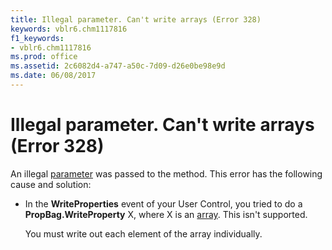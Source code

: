 ```yaml
---
title: Illegal parameter. Can't write arrays (Error 328)
keywords: vblr6.chm1117816
f1_keywords:
- vblr6.chm1117816
ms.prod: office
ms.assetid: 2c6082d4-a747-a50c-7d09-d26e0be98e9d
ms.date: 06/08/2017
---
```



# Illegal parameter. Can't write arrays (Error 328)

An illegal [parameter](../../Glossary/vbe-glossary.md#parameter) was passed to the method. This error has the following cause and solution:



- In the  **WriteProperties** event of your User Control, you tried to do a **PropBag.WriteProperty** X, where X is an [array](../../Glossary/vbe-glossary.md#array). This isn't supported.
    
    You must write out each element of the array individually.
    


